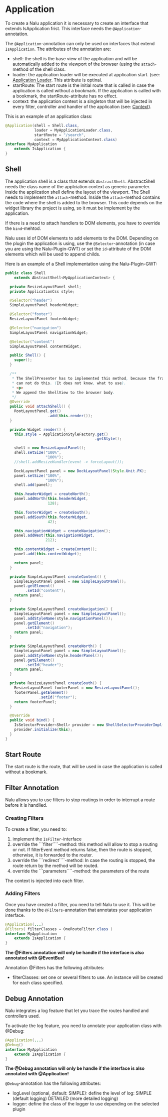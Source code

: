 # Application
To create a Nalu application it is necessary to create an interface that extends IsApplication frist. This interface needs the ```@Application```-annotation.

The ```@Application```-annotation can only be used on interfaces that extend ```IsApplication```.
The attributes of the annotation are:

* shell: the shell is the base view of the application and will be automatically added to the viewport of the browser (using the ```attach```-method of the shell class.
* loader: the application loader will be executed at application start. (see: [Application Loader](https://github.com/mvp4g/nalu-parent/wiki/03.-Application-Loader). This attribute is optinal.
* startRoute: The start route is the initial route that is called in case the application is called without a bookmark. If the application is called with a bookmark, the startRoute-attribute has no effect.
* context: the application context is a singleton that will be injected in every filter, controller and handler of the application (see: [Context](https://github.com/mvp4g/nalu-parent/wiki/03.-Application-Context)).

This is an example of an application class:

```Java
@Application(shell = Shell.class,
             loader = MyApplicationLoader.class,
             startRoute = "/search",
             context = MyApplicationContext.class)
interface MyApplication
    extends IsApplication {
}
```

## Shell

The application shell is a class that extends ```AbstractShell```. AbstractShell needs the class name of the applciation context as generic parameter. Inside the application shell define the layout of the viewport. The Shell needs to implement the ```attach```-method. Inside the ```attach```-method contains the code where the shell is added to the browser. This code depends on the widget library the project is using, so it must be implement by the application.

If there is a need to attach handlers to DOM elements, you have to override the ```bind```-mehtod.

Nalu uses id of DOM elements to add elements to the DOM. Depending on the plugin the application is using, use the ```@Selector```-annotation (in case you are using the Nalu-Plugin-GWT) or set the ```id```-attribute of the DOM elements which will be used to append childs.

Here is an example of a Shell implementation using the Nalu-Plugin-GWT:
```Java
public class Shell
    extends AbstractShell<MyApplicationContext> {

  private ResizeLayoutPanel shell;
  private ApplicationCss style;

  @Selector("header")
  SimpleLayoutPanel headerWidget;

  @Selector("footer")
  ResizeLayoutPanel footerWidget;

  @Selector("navigation")
  SimpleLayoutPanel navigationWidget;

  @Selector("content")
  SimpleLayoutPanel contentWidget;

  public Shell() {
    super();
  }

  /**
   * The ShellPresenter has to implemented this method, because the framework
   * can not do this. (It does not know, what to use).
   * <p>
   * We append the ShellView to the browser body.
   */
  @Override
  public void attachShell() {
    RootLayoutPanel.get()
                   .add(this.render());
  }

  private Widget render() {
    this.style = ApplicationStyleFactory.get()
                                        .getStyle();

    shell = new ResizeLayoutPanel();
    shell.setSize("100%",
                  "100%");
    //shell.addResizeHandler(event -> forceLayout());

    DockLayoutPanel panel = new DockLayoutPanel(Style.Unit.PX);
    panel.setSize("100%",
                  "100%");
    shell.add(panel);

    this.headerWidget = createNorth();
    panel.addNorth(this.headerWidget,
                   128);

    this.footerWidget = createSouth();
    panel.addSouth(this.footerWidget,
                   42);

    this.navigationWidget = createNavigation();
    panel.addWest(this.navigationWidget,
                  212);

    this.contentWidget = createContent();
    panel.add(this.contentWidget);

    return panel;
  }

  private SimpleLayoutPanel createContent() {
    SimpleLayoutPanel panel = new SimpleLayoutPanel();
    panel.getElement()
         .setId("content");
    return panel;
  }

  private SimpleLayoutPanel createNavigation() {
    SimpleLayoutPanel panel = new SimpleLayoutPanel();
    panel.addStyleName(style.navigationPanel());
    panel.getElement()
         .setId("navigation");
    return panel;
  }

  private SimpleLayoutPanel createNorth() {
    SimpleLayoutPanel panel = new SimpleLayoutPanel();
    panel.addStyleName(style.headerPanel());
    panel.getElement()
         .setId("header");
    return panel;
  }

  private ResizeLayoutPanel createSouth() {
    ResizeLayoutPanel footerPanel = new ResizeLayoutPanel();
    footerPanel.getElement()
               .setId("footer");
    return footerPanel;
  }

  @Override
  public void bind() {
    IsSelectorProvider<Shell> provider = new ShellSelectorProviderImpl();
    provider.initialize(this);
  }
}
```

## Start Route
The start route is the route, that will be used in case the application is called without a bookmark.

## Filter Annotation
Nalu allows you to use filters to stop routings in order to interrupt a route before it is handlled.

### Creating Filters
To create a filter, you need to:

1. implement the ```IsFilter```-interface
2. override the ```filter````-method: this method will allow to stop a routing or not. If filterEvent method returns false, then the route is stopped, otherwise, it is forwarded to the router.
3. override the ```redirect````-method: In case the routing is stopped, the route return by the method will be routed.
4. override the ```parameters````-method: the parameters of the route

The context is injected into each filter.

### Adding Filters
Once you have created a filter, you need to tell Nalu to use it. This will be done thanks to the ```@Filters```-annotation that annotates your application interface.

```Java
@Application(...)
@Filters( filterClasses = OneRouteFilter.class )
interface MyApplication
    extends IsApplication {
}
```

**The @Filters annotation will only be handle if the interface is also annotated with @EventBus!**

Annotation @Filters has the following attributes:

* filterClasses: set one or several filters to use. An instance will be created for each class specified.

## Debug Annotation
Nalu integrates a log feature that let you trace the routes handled and controllers used.

To activate the log feature, you need to annotate your application class with @Debug:
```Java
@Application(...)
@Debug()
interface MyApplication
    extends IsApplication {
}
```
**The @Debug annotation will only be handle if the interface is also annotated with @Application!**

```@Debug```-annotation has the following attributes:

* logLevel (optional, default: SIMPLE): define the level of log:
    SIMPLE (default logging)
    DETAILED (more detailed logging)
* logger: define the class of the logger to use depending on the selected plugin
